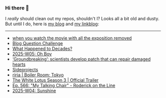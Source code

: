 ### Hi there 👋

I _really_ should clean out my repos, shouldn't I? Looks all a bit old and dusty. But until I do, here is [my blog](https://lostfocus.de/) and [my linkblog](https://dominikschwind.com/links):

--- 

<!-- POST-LIST:START -->
- [when you watch the movie with all the exposition removed](https://www.youtube.com/watch?v=RdcSFsQRsnc)
- [Blog Question Challenge](https://lostfocus.de/2025/02/03/blog-question-challenge/)
- [What Happened to Decades?](https://www.youtube.com/watch?v=qo_EHY5jEX4)
- [2025-W05: Oh Boy](https://lostfocus.de/2025/02/02/2025-w05-oh-boy/)
- [‘Groundbreaking’: scientists develop patch that can repair damaged hearts](https://www.theguardian.com/science/2025/jan/29/scientists-develop-patch-repair-damage-heart-failure)
- [Sideprojects](https://lostfocus.de/2025/01/28/sideprojects/)
- [riria | Boiler Room: Tokyo](https://www.youtube.com/watch?v=Fa8LQLy4C5A)
- [The White Lotus Season 3 | Official Trailer](https://www.youtube.com/watch?v=XwQRkOK5KC4)
- [Ep. 566: &quot;My Talking Chair&quot; - Roderick on the Line](https://www.merlinmann.com/roderick/ep-566-my-talking-chair.html)
- [2025-W04: Sunshine](https://lostfocus.de/2025/01/26/2025-w04-sunshine/)
<!-- POST-LIST:END -->

<!--
**lostfocus/lostfocus** is a ✨ _special_ ✨ repository because its `README.md` (this file) appears on your GitHub profile.

Here are some ideas to get you started:

- 🔭 I’m currently working on ...
- 🌱 I’m currently learning ...
- 👯 I’m looking to collaborate on ...
- 🤔 I’m looking for help with ...
- 💬 Ask me about ...
- 📫 How to reach me: ...
- 😄 Pronouns: ...
- ⚡ Fun fact: ...
-->
